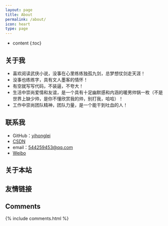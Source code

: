 ```yaml
---
layout: page
title: About
permalink: /about/
icon: heart
type: page
---
```


* content
{:toc}

## 关于我
* 喜欢阅读武侠小说，没事在心里练练独孤九剑，总梦想仗剑走天涯！
* 没事也练练字，具有文人墨客的情怀！
* 有空就写写代码，不装逼，不夸大！
* 生活中崇尚爱情和友谊，是一个具有十足幽默感和内涵的暖男帅锅一枚（不是世界上缺少帅，是你不懂欣赏我的帅，别打我，哈哈）！
* 工作中崇尚团队精神，团队力量，是一个能干到吐血的人！

## 联系我

* GitHub：[yihonglei](https://github.com/yihonglei)
* [CSDN](https://blog.csdn.net/yhl_jxy)
* email：544259453@qq.com
* [Weibo](https://weibo.com/u/6760221856)

## 关于本站

## 友情链接


## Comments

{% include comments.html %}
